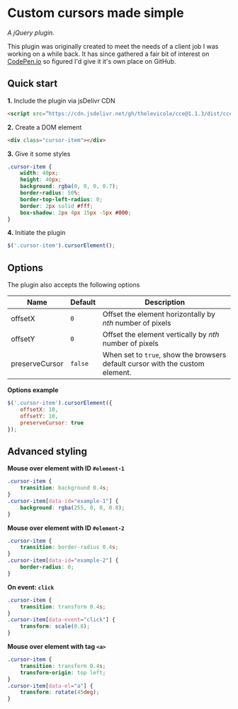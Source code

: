 
# Custom cursors made simple
*A jQuery plugin.*

This plugin was originally created to meet the needs of a client job I was working on a while back. It has since gathered a fair bit of interest on [CodePen.io](https://codepen.io/thelevicole/pen/RMGJaJ) so figured I'd give it it's own place on GitHub.

## Quick start

**1.** Include the plugin via jsDelivr CDN
```html
<script src=“https://cdn.jsdelivr.net/gh/thelevicole/cce@1.1.3/dist/cce.js”></script>
```

**2.** Create a DOM element
```html
<div class="cursor-item"></div>
```

**3.** Give it some styles
```css
.cursor-item {
    width: 40px;
    height: 40px;
    background: rgba(0, 0, 0, 0.7);
    border-radius: 50%;
    border-top-left-radius: 0;
    border: 2px solid #fff;
    box-shadow: 2px 4px 15px -5px #000;
}
```

**4.** Initiate the plugin
```javascript
$('.cursor-item').cursorElement();
```

## Options
The plugin also accepts the following options

|Name|Default|Description|
|--|--|--|
|offsetX|`0`|Offset the element horizontally by *nth* number of pixels|
|offsetY|`0`|Offset the element vertically by *nth* number of pixels|
|preserveCursor|`false`|When set to `true`, show the browsers default cursor with the custom element.|

**Options example**
```javascript
$('.cursor-item').cursorElement({
    offsetX: 10,
    offsetY: 10,
    preserveCursor: true
});
```

## Advanced styling

**Mouse over element with ID `#element-1`**
```css
.cursor-item {
    transition: background 0.4s;
}
.cursor-item[data-id="example-1"] {
    background: rgba(255, 0, 0, 0.8);
}
```

**Mouse over element with ID `#element-2`**
```css
.cursor-item {
    transition: border-radius 0.4s;
}
.cursor-item[data-id="example-2"] {
    border-radius: 0;
}
```

**On event: `click`**
```css
.cursor-item {
    transition: transform 0.4s;
}
.cursor-item[data-event="click"] {
    transform: scale(0.8);
}
```

**Mouse over element with tag `<a>`**
```css
.cursor-item {
    transition: transform 0.4s;
    transform-origin: top left;
}
.cursor-item[data-el="a"] {
    transform: rotate(45deg);
}
```
